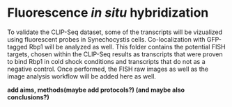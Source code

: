 # Fluorescence *in situ* hybridization

To validate the CLIP-Seq dataset, some of the transcripts will be vizualized using fluorescent probes in Synechocystis cells. Co-localization with GFP-tagged Rbp1 will be analyzed as well. 
This folder contains the potential FISH targets, chosen within the CLIP-Seq results as transcripts that were proven to bind Rbp1 in cold shock conditions and transcripts that do not as a negative control. Once performed, the FISH raw images as well as the image analysis workflow will be added here as well.

**add aims, methods(maybe add protocols?) (and maybe also conclusions?)**